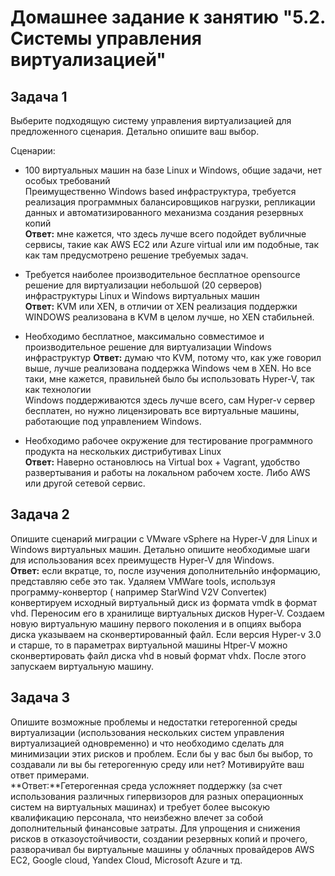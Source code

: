 # Домашнее задание к занятию "5.2. Системы управления виртуализацией"

## Задача 1 

Выберите подходящую систему управления виртуализацией для предложенного сценария. Детально опишите ваш выбор.

Сценарии:

- 100 виртуальных машин на базе Linux и Windows, общие задачи, нет особых требований  
Преимущественно Windows based инфраструктура, требуется реализация программных балансировщиков нагрузки, репликации данных и автоматизированного механизма создания резервных копий\
  **Ответ:** мне кажется, что здесь лучше всего подойдет вубличные сервисы, такие как AWS EC2 или Azure virtual или им подобные, так как там предусмотрено решение требуемых задач.  

- Требуется наиболее производительное бесплатное opensource решение для виртуализации небольшой (20 серверов) инфраструктуры Linux и Windows виртуальных машин\
  **Ответ:** KVM или XEN, в отличии от XEN реализация поддержки WINDOWS реализована в KVM в целом лучше, но XEN стабильней. 

- Необходимо бесплатное, максимально совместимое и производительное решение для виртуализации Windows инфраструктур
   **Ответ:** думаю что KVM, потому что, как уже говорил выше, лучше реализована поддержка Windows чем в XEN. Но все таки, мне кажется, правильней было бы использовать Hyper-V, так как технологии\
   Windows поддерживаются здесь лучше всего, сам Hyper-v сервер бесплатен, но нужно лицензировать все виртуальные машины, работающие под управлением Windows.  
 
- Необходимо рабочее окружение для тестирование программного продукта на нескольких дистрибутивах Linux\
   **Ответ:** Наверно остановлюсь на Virtual box + Vagrant, удобство развертывания и работы на локальном рабочем хосте. Либо AWS или другой сетевой сервис.

## Задача 2

Опишите сценарий миграции с VMware vSphere на Hyper-V для Linux и Windows виртуальных машин. Детально опишите необходимые шаги для использования всех преимуществ Hyper-V для Windows.\
   **Ответ:** если вкратце, то, после изучения дополнительнйо информацию, представляю себе это так. Удаляем VMWare tools, используя программу-конвертор ( например StarWind V2V Converteк)
   конвертируем исходный виртуальный диск из формата vmdk в формат vhd. Переносим его в хранилище виртуальных дисков Hyper-V. Создаем новую виртуальную машину первого поколения и в опциях выбора диска
   указываем на сконвертированный файл. Если версия Hyper-v 3.0 и старше, то в параметрах виртуальной машины Htper-V можно сконвертировать файл диска vhd в новый формат vhdx. После этого запускаем 
   виртуальную машину.

## Задача 3 

Опишите возможные проблемы и недостатки гетерогенной среды виртуализации (использования нескольких систем управления виртуализацией одновременно) и что необходимо сделать для минимизации этих рисков и проблем. Если бы у вас был бы выбор, то создавали ли вы бы гетерогенную среду или нет? Мотивируйте ваш ответ примерами.\
   **Ответ:**Гетерогенная среда усложняет поддержку (за счет использования различных гипервизоров для разных операционных систем на виртуальных машинах) и требует более высокую квалификацию персонала, 
   что неизбежно влечет за собой дополнительный финансовые затраты. Для упрощения и снижения рисков в отказоустойчивости, создании резервных копий и прочего, разворачивал бы виртуальные машины
   у облачных провайдеров AWS EC2, Google cloud, Yandex Cloud, Microsoft Azure и тд.
